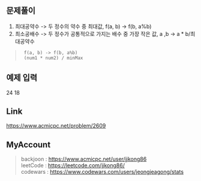 ## 문제풀이
 1. 최대공약수 -> 두 정수의 약수 중 최대값, f(a, b) -> f(b, a%b)
 2. 최소공배수 -> 두 정수가 공통적으로 가지는 배수 중 가장 작은 값, a ,b -> a * b/최대공약수
 
 
> ```
>  f(a, b) -> f(b, a%b)
>  (num1 * num2) / minMax
> ```

## 예제 입력
24 18

## Link
https://www.acmicpc.net/problem/2609

## MyAccount

> backjoon : <https://www.acmicpc.net/user/jjkong86>  
> leetCode : <https://leetcode.com/jjkong86/>  
> codewars : https://www.codewars.com/users/jeongjeagong/stats
